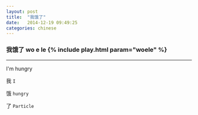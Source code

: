 ```yaml
---
layout: post
title:  "我饿了"
date:   2014-12-19 09:49:25
categories: chinese
---
```

### 我饿了 wo e le {% include play.html param="woele" %}

-----------

I'm hungry

我 `I`

饿 `hungry`

了 `Particle`

